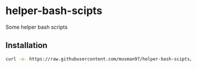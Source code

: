 # helper-bash-scipts

Some helper bash scripts

## Installation

```bash
curl -o- https://raw.githubusercontent.com/musman97/helper-bash-scipts/main/setup-scripts.sh | zsh
```
